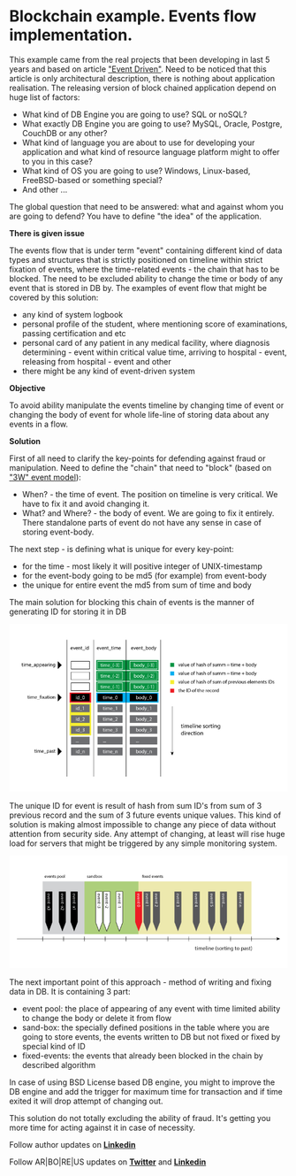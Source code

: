 # Blockchain example. Events flow implementation.

This example came from the real projects that been developing in last 5 years and based on article ["Event Driven"](https://github.com/ArboreusSystems/arboreus_articles/blob/master/event/event_driven/eng.event_driven.md). Need to be noticed that this article is only architectural description, there is nothing about application realisation. The releasing version of block chained application depend on huge list of factors:

* What kind of DB Engine you are going to use? SQL or noSQL?
* What exactly DB Engine you are going to use? MySQL, Oracle, Postgre, CouchDB or any other? 
* What kind of language you are about to use for developing your application and what kind of resource language platform might to offer to you in this case?
* What kind of OS you are going to use? Windows, Linux-based, FreeBSD-based or something special?
* And other ...

The global question that need to be answered: what and against whom you are going to defend? You have to define "the idea" of the application.

**There is given issue**

The events flow that is under term "event" containing different kind of data types and structures that is strictly positioned on timeline within strict fixation of events, where the time-related events - the chain that has to be blocked. The need to be excluded ability to change the time or body of any event that is stored in DB by. The examples of event flow that might be covered by this solution:

* any kind of system logbook
* personal profile of the student, where mentioning score of examinations, passing certification and etc
* personal card of any patient in any medical facility, where diagnosis determining - event within critical value time, arriving to hospital - event, releasing from hospital - event and other
* there might be any kind of event-driven system

**Objective**

To avoid ability manipulate the events timeline by changing time of event or changing the body of event for whole life-line of storing data about any events in a flow.

**Solution**

First of all need to clarify the key-points for defending against fraud or manipulation. Need to define the "chain" that need to "block" (based on ["3W" event model](https://github.com/ArboreusSystems/arboreus_articles/blob/master/event/event_driven/eng.event_driven.md)):

* When? - the time of event. The position on timeline is very critical. We have to fix it and avoid changing it.
* What? and Where? - the body of event. We are going to fix it entirely. There standalone parts of event do not have any sense in case of storing event-body.

The next step - is defining what is unique for every key-point:

* for the time - most likely it will positive integer of UNIX-timestamp
* for the event-body going to be md5 (for example) from event-body
* the unique for entire event the md5 from sum of time and body

The main solution for blocking this chain of events is the manner of generating ID for storing it in DB

![](https://raw.githubusercontent.com/ArboreusSystems/arboreus_articles/master/blockchain/bc_example_event_flow/illustrations/blockchain_007.png)

The unique ID for event is result of hash from sum ID's from sum  of 3 previous record and the sum of 3 future events unique values. This kind of solution is making almost impossible to change any piece of data without attention from security side. Any attempt of changing, at least will rise huge load for servers that might be triggered by any simple monitoring system. 

![](https://raw.githubusercontent.com/ArboreusSystems/arboreus_articles/master/blockchain/bc_example_event_flow/illustrations/blockchain_008.png)

The next important point of this approach - method of writing and fixing data in DB. It is containing 3 part:

* event pool: the place of appearing of any event with time limited ability to change the body or delete it from flow
* sand-box: the specially defined positions in the table where you are going to store events, the events written to DB but not fixed or fixed by special kind of ID
* fixed-events: the events that already been blocked in the chain by described algorithm 

In case of using BSD License based DB engine, you might to improve the DB engine and add the trigger for maximum time for transaction and if time exited it will drop attempt of changing out.

This solution do not totally excluding the ability of fraud. It's getting you more time for acting against it in case of necessity.

Follow author updates on [**Linkedin**](https://www.linkedin.com/in/alexandr-kirilov-3365b992/)

Follow AR|BO|RE|US updates on [**Twitter**](https://twitter.com/ArboreusSystems) and [**Linkedin**](www.linkedin.com/company/arboreus-systems/)